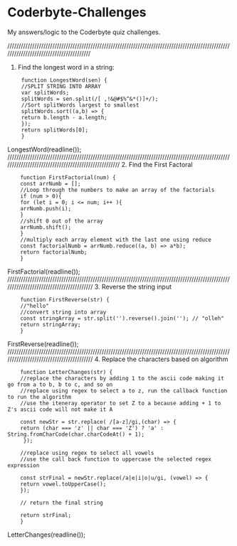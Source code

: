 # Coderbyte-Challenges
My answers/logic to the Coderbyte quiz challenges.


////////////////////////////////////////////////////////////////////////////////////////////////////////////////////////////////////////
1. Find the longest word in a string:

        function LongestWord(sen) { 
        //SPLIT STRING INTO ARRAY
        var splitWords;  
        splitWords = sen.split(/[ ,!&@#$%^&*()]+/);
        //Sort splitWords largest to smallest
        splitWords.sort((a,b) => {
        return b.length - a.length;
        });
        return splitWords[0];
        }

LongestWord(readline());
/////////////////////////////////////////////////////////////////////////////////////////////////////////////////////////////////////////////////////
2. Find the First Factoral
        
        function FirstFactorial(num) { 
        const arrNumb = [];
        //Loop through the numbers to make an array of the factorials
        if (num > 0){    
        for (let i = 0; i <= num; i++ ){   
        arrNumb.push(i);
        }
        //shift 0 out of the array
        arrNumb.shift();
        }
        //multiply each array element with the last one using reduce
        const factorialNumb = arrNumb.reduce((a, b) => a*b);
        return factorialNumb;      
        }

FirstFactorial(readline());
/////////////////////////////////////////////////////////////////////////////////////////////////////////////////////////////////////////
3. Reverse the string input

        function FirstReverse(str) { 
        //"hello"
        //convert string into array
        const stringArray = str.split('').reverse().join(''); // "olleh"
        return stringArray; 
        }

FirstReverse(readline());
/////////////////////////////////////////////////////////////////////////////////////////////////////////////////////////////////////////
4. Replace the characters based on algorithm

        function LetterChanges(str) { 
        //replace the characters by adding 1 to the ascii code making it go from a to b, b to c, and so on
        //replace using regex to select a to z, run the callback function to run the algorithm
        //use the iteneray operator to set Z to a because adding + 1 to Z's ascii code will not make it A

        const newStr = str.replace( /[a-z]/gi,(char) => { 
        return (char === 'z' || char === 'Z') ? 'a' : String.fromCharCode(char.charCodeAt() + 1); 
         });

        //replace using regex to select all vowels
        //use the call back function to uppercase the selected regex expression

        const strFinal = newStr.replace(/a|e|i|o|u/gi, (vowel) => { 
        return vowel.toUpperCase();
        });

        // return the final string

        return strFinal; 
        }

LetterChanges(readline());
